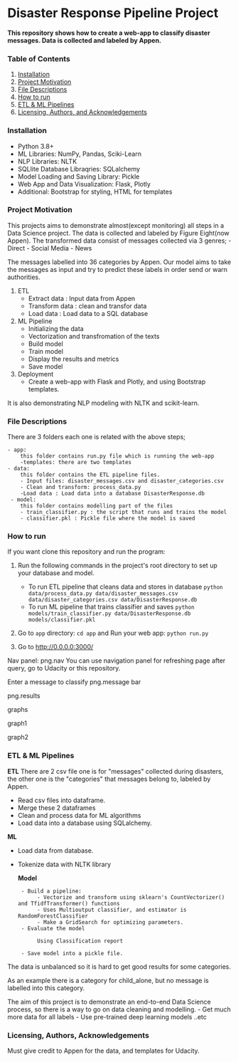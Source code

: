 # Disaster Response Pipeline Project
**This repository shows how to create a web-app to classify disaster messages.
Data is collected and labeled by Appen.**

### Table of Contents

1. [Installation](#installation)
2. [Project Motivation](#motivation)
3. [File Descriptions](#files)
4. [How to run](#run)
5. [ETL & ML Pipelines](#model)
6. [Licensing, Authors, and Acknowledgements](#licensing)

### Installation <a name="installation"></a>
- Python 3.8+
- ML Libraries: NumPy, Pandas, Sciki-Learn
- NLP Libraries: NLTK
- SQLlite Database Libraqries: SQLalchemy
- Model Loading and Saving Library: Pickle
- Web App and Data Visualization: Flask, Plotly
- Additional: Bootstrap for styling, HTML for templates


### Project Motivation<a name="motivation"></a>
This projects aims to demonstrate almost(except monitoring) all steps in a Data Science project.
The data is collected and labeled by Figure Eight(now Appen). The transformed data consist of messages collected via 3 genres;
    - Direct
    - Social Media
    - News
    
The messages labelled into 36 categories by Appen.
Our model aims to take the messages as input and try to predict these labels in order send or warn authorities.

1. ETL
    - Extract data : Input data from Appen
    - Transform data : clean  and transfor data
    - Load data : Load data to a SQL database
2. ML Pipeline
    - Initializing the data
    - Vectorization and transfromation of the texts
    - Build model
    - Train model
    - Display the results and metrics
    - Save model
3. Deployment 
    - Create a web-app with Flask and Plotly, and using Bootstrap templates.

It is also demonstrating NLP modeling with NLTK and scikit-learn.


### File Descriptions <a name="files"></a>

There are 3 folders each one is related with the above steps;

    - app:
        this folder contains run.py file which is running the web-app
        -templates: there are two templates
    - data:
        this folder contains the ETL pipeline files.
        - Input files: disaster_messages.csv and disaster_categories.csv
        - Clean and transform: process_data.py
        -Load data : Load data into a database DisasterResponse.db
     - model:
        this folder contains modelling part of the files
        - train_classifier.py : the script that runs and trains the model
        - classifier.pkl : Pickle file where the model is saved
        

### How to run <a name="run"></a>

If you want clone this repository and run the program:

1. Run the following commands in the project's root directory to set up your database and model.

    - To run ETL pipeline that cleans data and stores in database
        `python data/process_data.py data/disaster_messages.csv data/disaster_categories.csv data/DisasterResponse.db`
    - To run ML pipeline that trains classifier and saves
        `python models/train_classifier.py data/DisasterResponse.db models/classifier.pkl`

2. Go to `app` directory: `cd app` and Run your web app: `python run.py`

3. Go to http://0.0.0.0:3000/

Nav panel:
png.nav
You can use navigation panel for refreshing page after query, go to Udacity or this repository.

Enter a message to classify
png.message bar

png.results

graphs

graph1

graph2
### ETL & ML Pipelines <a name="model"></a>
**ETL**
There are 2 csv file one is for "messages" collected during disasters, the other one is the "categories" that messages belong to, labeled by Appen.

- Read csv files into dataframe.
- Merge these 2 dataframes
- Clean and process data for ML algorithms
- Load data into a database using SQLalchemy.

**ML**
- Load data from database.
- Tokenize data with NLTK library

    **Model**
       
       - Build a pipeline:
            - Vectorize and transform using sklearn's CountVectorizer() and TfidfTransformer() functions
            - Uses Multioutput classifier, and estimator is RandomForestClassifier
            - Make a GridSearch for optimizing parameters.
       - Evaluate the model
            
            Using Classification report
            
       - Save model into a pickle file.
 The data is unbalanced so it is hard to get  good results for some categories. 
 
 As an example there is a category for child_alone, but no message is labelled into this category.
 
 The aim of this project is to demonstrate an end-to-end Data Science process, so there is a way to go on data cleaning and modelling.
    - Get much more data for all labels
    - Use pre-trained deep learning models ..etc
 



### Licensing, Authors, Acknowledgements<a name="licensing"></a>

Must give credit to Appen for the data, and templates for Udacity.

